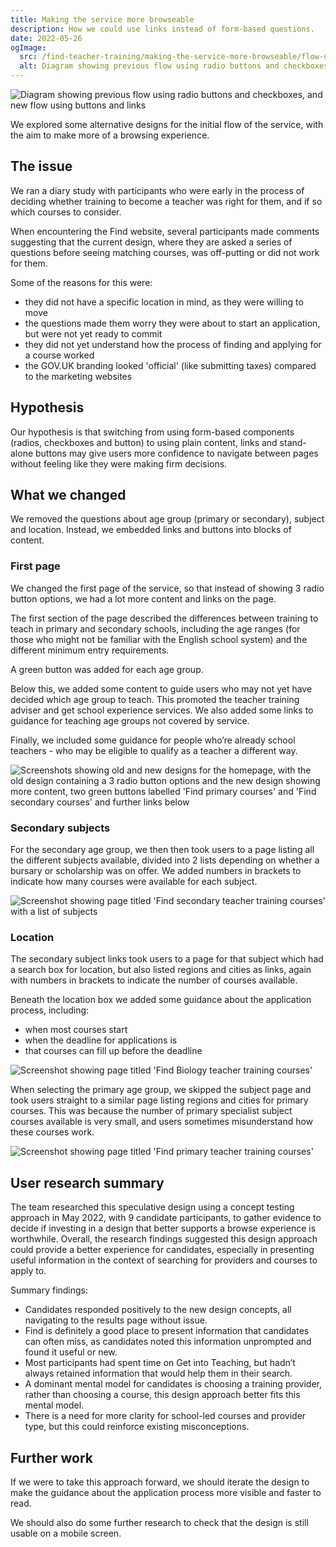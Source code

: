 ```yaml
---
title: Making the service more browseable
description: How we could use links instead of form-based questions.
date: 2022-05-26
ogImage:
  src: /find-teacher-training/making-the-service-more-browseable/flow-update.png
  alt: Diagram showing previous flow using radio buttons and checkboxes, and new flow using buttons and links
---
```


![Diagram showing previous flow using radio buttons and checkboxes, and new flow using buttons and links](flow-update.png "")

We explored some alternative designs for the initial flow of the service, with the aim to make more of a browsing experience.

## The issue

We ran a diary study with participants who were early in the process of deciding whether training to become a teacher was right for them, and if so which courses to consider.

When encountering the Find website, several participants made comments suggesting that the current design, where they are asked a series of questions before seeing matching courses, was off-putting or did not work for them.

Some of the reasons for this were:

* they did not have a specific location in mind, as they were willing to move
* the questions made them worry they were about to start an application, but were not yet ready to commit
* they did not yet understand how the process of finding and applying for a course worked
* the GOV.UK branding looked 'official' (like submitting taxes) compared to the marketing websites

## Hypothesis

Our hypothesis is that switching from using form-based components (radios, checkboxes and button) to using plain content, links and stand-alone buttons may give users more confidence to navigate between pages without feeling like they were making firm decisions.

## What we changed

We removed the questions about age group (primary or secondary), subject and location. Instead, we embedded links and buttons into blocks of content.

### First page

We changed the first page of the service, so that instead of showing 3 radio button options, we had a lot more content and links on the page.

The first section of the page described the differences between training to teach in primary and secondary schools, including the age ranges (for those who might not be familiar with the English school system) and the different minimum entry requirements.

A green button was added for each age group.

Below this, we added some content to guide users who may not yet have decided which age group to teach. This promoted the teacher training adviser and get school experience services. We also added some links to guidance for teaching age groups not covered by service.

Finally, we included some guidance for people who’re already school teachers - who may be eligible to qualify as a teacher a different way.

![Screenshots showing old and new designs for the homepage, with the old design containing a 3 radio button options and the new design showing more content, two green buttons labelled 'Find primary courses' and 'Find secondary courses' and further links below](find-before-and-after.png "Existing first page compared with the prototype new one")

### Secondary subjects

For the secondary age group, we then then took users to a page listing all the different subjects available, divided into 2 lists depending on whether a bursary or scholarship was on offer. We added numbers in brackets to indicate how many courses were available for each subject.

![Screenshot showing page titled 'Find secondary teacher training courses' with a list of subjects](find-secondary-courses.png "Prototype new secondary courses page")

### Location

The secondary subject links took users to a page for that subject which had a search box for location, but also listed regions and cities as links, again with numbers in brackets to indicate the number of courses available.

Beneath the location box we added some guidance about the application process, including:

* when most courses start
* when the deadline for applications is
* that courses can fill up before the deadline

![Screenshot showing page titled 'Find Biology teacher training courses'](secondary-subject.png "Prototype new secondary subject page")

When selecting the primary age group, we skipped the subject page and took users straight to a similar page listing regions and cities for primary courses. This was because the number of primary specialist subject courses available is very small, and users sometimes misunderstand how these courses work.

![Screenshot showing page titled 'Find primary teacher training courses'](primary.png "Prototype new primary courses page")

## User research summary

The team researched this speculative design using a concept testing approach in May 2022, with 9 candidate participants, to gather evidence to decide if investing in a design that better supports a browse experience is worthwhile. Overall, the research findings suggested this design approach could provide a better experience for candidates, especially in presenting useful information in the context of searching for providers and courses to apply to. 

Summary findings:

* Candidates responded positively to the new design concepts, all navigating to the results page without issue.
* Find is definitely a good place to present information that candidates can often miss, as candidates noted this information unprompted and found it useful or new.
* Most participants had spent time on Get into Teaching, but hadn’t always retained information that would help them in their search.
* A dominant mental model for candidates is choosing a training provider, rather than choosing a course, this design approach better fits this mental model.
* There is a need for more clarity for school-led courses and provider type, but this could reinforce existing misconceptions.

## Further work

If we were to take this approach forward, we should iterate the design to make the guidance about the application process more visible and faster to read.

We should also do some further research to check that the design is still usable on a mobile screen.
